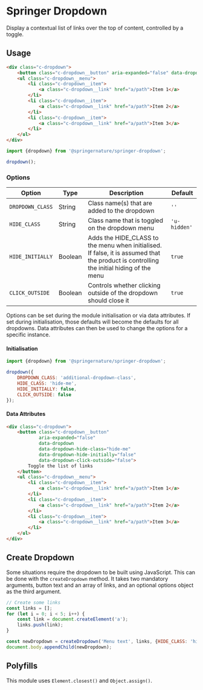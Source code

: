 # Springer Dropdown

Display a contextual list of links over the top of content, controlled by a toggle.

## Usage

```html
<div class="c-dropdown">
    <button class="c-dropdown__button" aria-expanded="false" data-dropdown>Toggle the list of links</button>
    <ul class="c-dropdown__menu">
        <li class="c-dropdown__item">
            <a class="c-dropdown__link" href="a/path">Item 1</a>
        </li>
        <li class="c-dropdown__item">
            <a class="c-dropdown__link" href="a/path">Item 2</a>
        </li>
        <li class="c-dropdown__item">
            <a class="c-dropdown__link" href="a/path">Item 3</a>
        </li>
    </ul>
</div>
```

```javascript
import {dropdown} from '@springernature/springer-dropdown';

dropdown();
```

### Options

| Option | Type | Description | Default |
|---|---|---|---|
| `DROPDOWN_CLASS` | String  | Class name(s) that are added to the dropdown | `''` |
| `HIDE_CLASS`     | String  | Class name that is toggled on the dropdown menu | `'u-hidden'` |
| `HIDE_INITIALLY` | Boolean | Adds the HIDE_CLASS to the menu when initialised. If false, it is assumed that the product is controlling the initial hiding of the menu | `true` |
| `CLICK_OUTSIDE`  | Boolean | Controls whether clicking outside of the dropdown should close it | `true` |

Options can be set during the module initialisation or via data attributes.
If set during initialisation, those defaults will become the defaults for all dropdowns.
Data attributes can then be used to change the options for a specific instance.

#### Initialisation

```javascript
import {dropdown} from '@springernature/springer-dropdown';

dropdown({
    DROPDOWN_CLASS: 'additional-dropdown-class',
    HIDE_CLASS: 'hide-me',
    HIDE_INITIALLY: false,
    CLICK_OUTSIDE: false
});
```

#### Data Attributes

```html
<div class="c-dropdown">
    <button class="c-dropdown__button" 
            aria-expanded="false" 
            data-dropdown 
            data-dropdown-hide-class="hide-me"
            data-dropdown-hide-initially="false"
            data-dropdown-click-outside="false">
        Toggle the list of links
    </button>
    <ul class="c-dropdown__menu">
        <li class="c-dropdown__item">
            <a class="c-dropdown__link" href="a/path">Item 1</a>
        </li>
        <li class="c-dropdown__item">
            <a class="c-dropdown__link" href="a/path">Item 2</a>
        </li>
        <li class="c-dropdown__item">
            <a class="c-dropdown__link" href="a/path">Item 3</a>
        </li>
    </ul>
</div>
```

## Create Dropdown

Some situations require the dropdown to be built using JavaScript.  This can be done with the `createDropdown` method.
It takes two mandatory arguments, button text and an array of links, and an optional options object as the third argument.

```javascript
// Create some links
const links = [];
for (let i = 0; i < 5; i++) {
    const link = document.createElement('a');
    links.push(link);
}

const newDropdown = createDropdown('Menu text', links, {HIDE_CLASS: 'hide-me'});
document.body.appendChild(newDropdown);
```

## Polyfills

This module uses `Element.closest()` and `Object.assign()`.

